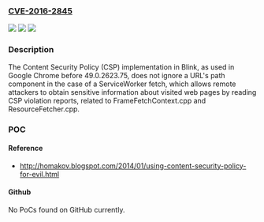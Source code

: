 ### [CVE-2016-2845](https://cve.mitre.org/cgi-bin/cvename.cgi?name=CVE-2016-2845)
![](https://img.shields.io/static/v1?label=Product&message=n%2Fa&color=blue)
![](https://img.shields.io/static/v1?label=Version&message=n%2Fa&color=blue)
![](https://img.shields.io/static/v1?label=Vulnerability&message=n%2Fa&color=brighgreen)

### Description

The Content Security Policy (CSP) implementation in Blink, as used in Google Chrome before 49.0.2623.75, does not ignore a URL's path component in the case of a ServiceWorker fetch, which allows remote attackers to obtain sensitive information about visited web pages by reading CSP violation reports, related to FrameFetchContext.cpp and ResourceFetcher.cpp.

### POC

#### Reference
- http://homakov.blogspot.com/2014/01/using-content-security-policy-for-evil.html

#### Github
No PoCs found on GitHub currently.

